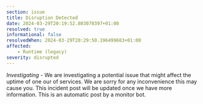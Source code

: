 ```yaml
---
section: issue
title: Disruption Detected
date: 2024-03-29T20:19:52.803070397+01:00
resolved: true
informational: false
resolvedWhen: 2024-03-29T20:29:50.196499683+01:00
affected:
    - Runtime (legacy)
severity: disrupted
---
```

*Investigating* - We are investigating a potential issue that might affect the uptime of one our of services. We are sorry for any inconvenience this may cause you. This incident post will be updated once we have more information.
This is an automatic post by a monitor bot.